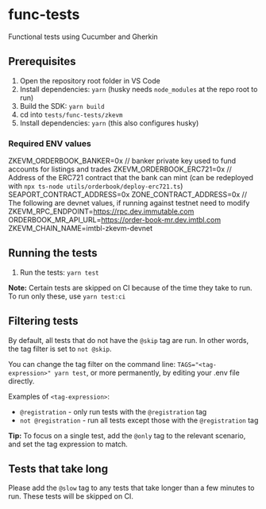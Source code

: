 # func-tests

Functional tests using Cucumber and Gherkin

## Prerequisites

1. Open the repository root folder in VS Code
2. Install dependencies: `yarn` (husky needs `node_modules` at the repo root to run)
3. Build the SDK: `yarn build`
4. cd into `tests/func-tests/zkevm` 
5. Install dependencies: `yarn` (this also configures husky)

### Required ENV values

ZKEVM_ORDERBOOK_BANKER=0x // banker private key used to fund accounts for listings and trades
ZKEVM_ORDERBOOK_ERC721=0x // Address of the ERC721 contract that the bank can mint (can be redeployed with `npx ts-node utils/orderbook/deploy-erc721.ts`)
SEAPORT_CONTRACT_ADDRESS=0x
ZONE_CONTRACT_ADDRESS=0x
// The following are devnet values, if running against testnet need to modify
ZKEVM_RPC_ENDPOINT=https://rpc.dev.immutable.com
ORDERBOOK_MR_API_URL=https://order-book-mr.dev.imtbl.com
ZKEVM_CHAIN_NAME=imtbl-zkevm-devnet

## Running the tests

1. Run the tests: `yarn test`

**Note:** Certain tests are skipped on CI because of the time they take to run. To run only these, use `yarn test:ci`

## Filtering tests

By default, all tests that do not have the `@skip` tag are run. In other words, the tag filter is set to `not @skip`. 

You can change the tag filter on the command line: `TAGS="<tag-expression>" yarn test`, or more permanently, by editing your .env file directly.

Examples of `<tag-expression>`:

* `@registration` - only run tests with the `@registration` tag
* `not @registration` - run all tests except those with the `@registration` tag

**Tip:** To focus on a single test, add the `@only` tag to the relevant scenario, and set the tag expression to match.

## Tests that take long

Please add the `@slow` tag to any tests that take longer than a few minutes to run. These tests will be skipped on CI.
